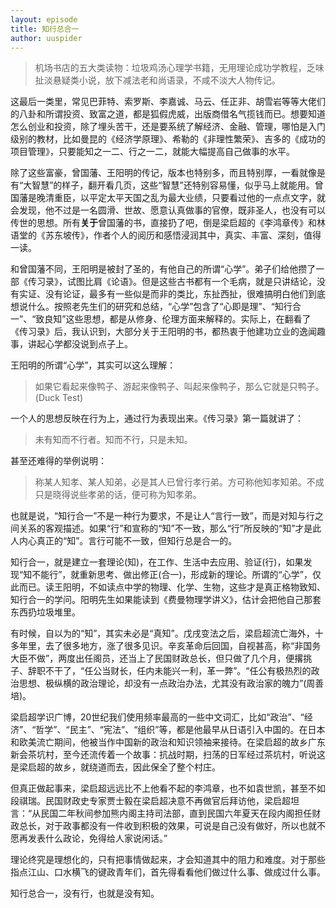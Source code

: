 ```yaml
---
layout: episode
title: 知行总合一
author: uuspider
---
```

> 机场书店的五大类读物：垃圾鸡汤心理学书籍，无用理论成功学教程，乏味扯淡悬疑类小说，放下减法老和尚语录，不咸不淡大人物传记。

这最后一类里，常见巴菲特、索罗斯、李嘉诚、马云、任正非、胡雪岩等等大佬们的八卦和所谓投资、致富之道，都是狐假虎威，出版商借名气揽钱而已。想要知道怎么创业和投资，除了埋头苦干，还是要系统了解经济、金融、管理，哪怕是入门级别的教材，比如曼昆的《经济学原理》、希勒的《非理性繁荣》、吉多的《成功的项目管理》，只要能知之一二、行之一二，就能大幅提高自己做事的水平。

除了这些富豪，曾国藩、王阳明的传记，版本也特别多，而且特别厚，一看就像是有“大智慧”的样子，翻开看几页，这些“智慧”还特别容易懂，似乎马上就能用。曾国藩是晚清重臣，以平定太平天国之乱为最大业绩，只要看过他的一点点文字，就会发现，他不过是一名圆滑、世故、愿意认真做事的官僚，既非圣人，也没有可以传世的思想。所有**关于**曾国藩的书，直接扔了吧，倒是梁启超的《李鸿章传》和林语堂的《苏东坡传》，作者个人的阅历和感悟浸润其中，真实、丰富、深刻，值得一读。

和曾国藩不同，王阳明是被封了圣的，有他自己的所谓“心学”。弟子们给他攒了一部《传习录》，试图比肩《论语》。但是这些古书都有一个毛病，就是只讲结论，没有实证、没有论证，最多有一些似是而非的类比，东扯西扯，很难搞明白他们到底想说什么。按照老先生们的研究和总结，“心学”包含了“心即是理”、“知行合一”、“致良知”这些思想，都是从修身、伦理方面来解释的。实际上，在翻看了《传习录》后，我认识到，大部分关于王阳明的书，都热衷于他建功立业的逸闻趣事，讲起心学都没说到点子上。

王阳明的所谓“心学”，其实可以这么理解：

> 如果它看起来像鸭子、游起来像鸭子、叫起来像鸭子，那么它就是只鸭子。(Duck Test)

一个人的思想反映在行为上，通过行为表现出来。《传习录》第一篇就讲了：

> 未有知而不行者。知而不行，只是未知。

甚至还难得的举例说明：

> 称某人知孝、某人知弟，必是其人已曾行孝行弟。方可称他知孝知弟。不成只是晓得说些孝弟的话，便可称为知孝弟。

也就是说，“知行合一”不是一种行为要求，不是让人“言行一致”，而是对知与行之间关系的客观描述。如果“行”和宣称的“知”不一致，那么“行”所反映的“知”才是此人内心真正的“知”。言行可能不一致，但知行总是合一的。

知行合一，就是建立一套理论(知)，在工作、生活中去应用、验证(行)，如果发现“知不能行”，就重新思考、做出修正(合一)，形成新的理论。所谓的“心学”，仅此而已。读王阳明，不如读点中学的物理、化学、生物，这些才是真正格物致知、知行合一的学问。阳明先生如果能读到《费曼物理学讲义》，估计会把他自己那套东西扔垃圾堆里。

有时候，自以为的“知”，其实未必是“真知”。戊戌变法之后，梁启超流亡海外，十多年里，去了很多地方，涨了很多见识。辛亥革命后回国，自视甚高，称“非国务大臣不做”，两度出任阁员，还当上了民国财政总长，但只做了几个月，便撂挑子、辞职不干了，“任公当财长，任内未能兴一利，革一弊”。“任公有极热烈的政治思想、极纵横的政治理论，却没有一点政治办法，尤其没有政治家的魄力”(周善培)。

梁启超学识广博，20世纪我们使用频率最高的一些中文词汇，比如“政治”、“经济”、“哲学”、“民主”、“宪法”、“组织”等，都是他最早从日语引入中国的。在日本和欧美流亡期间，他被当作中国新的政治和知识领袖来接待。在梁启超的故乡广东新会茶坑村，至今还流传着一个故事：抗战时期，扫荡的日军经过茶坑村，听说这是梁启超的故乡，就绕道而去，因此保全了整个村庄。

但真正做起事来，梁启超远远比不上他看不起的李鸿章，也不如袁世凯，甚至不如段祺瑞。民国财政史专家贾士毅在梁启超决意不再做官后拜访他，梁启超坦言：“从民国二年秋间参加熊内阁主持司法部，直到民国六年夏天在段内阁担任财政总长，对于政事都没有一件收到积极的效果，可说是自己没有做好，所以也就不愿再发表什么政论，免得给人家说闲话。”

理论终究是理想化的，只有把事情做起来，才会知道其中的阻力和难度。对于那些指点江山、口水横飞的键政青年们，首先得看看他们做过什么事、做成过什么事。

知行总合一，没有行，也就是没有知。
